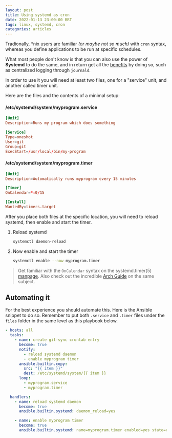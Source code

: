 ```yaml
---
layout: post
title: Using systemd as cron
date: 2022-01-13 23:00:00 BRT
tags: linux, systemd, cron
categories: articles
---
```


Tradionally, \*nix users are familiar _(or maybe not so much)_ with `cron` syntax, whereas you
define applications to be run at specific schedules.

What most people don't know is that you can also use the power of **Systemd** to do the same, and in
return get all the [benefits] by doing so, such as centralized logging through `journald`.

In order to use it you will need at least two files, one for a "service" unit, and another called
timer unit.

Here are the files and the contents of a minimal setup:

#### /etc/systemd/system/myprogram.service

```conf
[Unit]
Description=Runs my program which does something

[Service]
Type=oneshot
User=git
Group=git
ExecStart=/usr/local/bin/my-program
```

#### /etc/systemd/system/myprogram.timer

```conf
[Unit]
Description=Automatically runs myprogram every 15 minutes

[Timer]
OnCalendar=*:0/15

[Install]
WantedBy=timers.target
```

After you place both files at the specific location, you will need to reload systemd, then enable
and start the timer.

1. Reload systemd
   ```sh
   systemctl daemon-reload
   ```
2. Now enable and start the timer
   ```sh
   systemctl enable --now myprogram.timer
   ```

> Get familiar with the `OnCalendar` syntax on the systemd.timer(5) [manpage]. Also check out the
> incredible [Arch Guide] on the same subject.

[benefits]: https://wiki.archlinux.org/title/Systemd/Timers#As_a_cron_replacement
[manpage]: https://man.archlinux.org/man/systemd.timer.5
[Arch Guide]: https://wiki.archlinux.org/title/Systemd/Timers

## Automating it

For the best experience you should automate this. Here is the Ansible snippet to do so. Remember to
put both `.service` and `.timer` files under the `files` folder in the same level as this playbook
below.

```yaml
- hosts: all
  tasks:
    - name: create git-sync crontab entry
      become: true
      notify: 
        - reload systemd daemon
        - enable myprogram timer
      ansible.builtin.copy:
        src: "{{ item }}"
        dest: /etc/systemd/system/{{ item }}
      loop:
        - myprogram.service
        - myprogram.timer

  handlers:
    - name: reload systemd daemon
      become: true
      ansible.builtin.systemd: daemon_reload=yes

    - name: enable myprogram timer
      become: true
      ansible.builtin.systemd: name=myprogram.timer enabled=yes state=restarted
```

